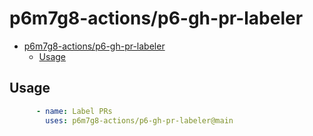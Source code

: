 # p6m7g8-actions/p6-gh-pr-labeler

- [p6m7g8-actions/p6-gh-pr-labeler](#p6m7g8-actionsp6-gh-pr-labeler)
  - [Usage](#usage)

## Usage

```yaml
      - name: Label PRs
        uses: p6m7g8-actions/p6-gh-pr-labeler@main
```